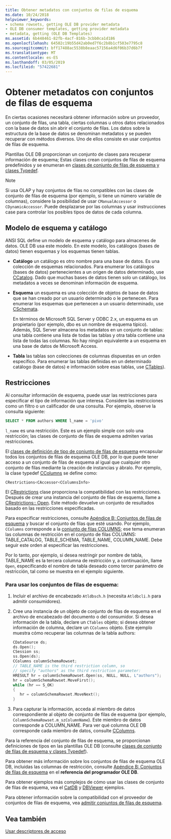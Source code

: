 ```yaml
---
title: Obtener metadatos con conjuntos de filas de esquema
ms.date: 10/24/2018
helpviewer_keywords:
- schema rowsets, getting OLE DB provider metadata
- OLE DB consumer templates, getting provider metadata
- metadata, getting (OLE DB Templates)
ms.assetid: 6b448461-82fb-4acf-816b-3cbb0ca1d186
ms.openlocfilehash: 64502c19b55d42ab0ed7f6c2b8b1cf503e7795c8
ms.sourcegitcommit: bff17488ac5538b8eaac57156a4d6f06b37d6b7f
ms.translationtype: MT
ms.contentlocale: es-ES
ms.lasthandoff: 03/05/2019
ms.locfileid: "57422681"
---
```

# <a name="obtaining-metadata-with-schema-rowsets"></a>Obtener metadatos con conjuntos de filas de esquema

En ciertas ocasiones necesitará obtener información sobre un proveedor, un conjunto de filas, una tabla, ciertas columnas u otros datos relacionados con la base de datos sin abrir el conjunto de filas. Los datos sobre la estructura de la base de datos se denominan metadatos y se pueden recuperar con métodos diversos. Uno de ellos consiste en usar conjuntos de filas de esquema.

Plantillas OLE DB proporcionan un conjunto de clases para recuperar información de esquema; Estas clases crean conjuntos de filas de esquema predefinidos y se enumeran en [clases de conjunto de filas de esquema y clases Typedef](../../data/oledb/schema-rowset-classes-and-typedef-classes.md).

> [!NOTE]
> Si usa OLAP y hay conjuntos de filas no compatibles con las clases de conjunto de filas de esquema (por ejemplo, si tiene un número variable de columnas), considere la posibilidad de usar `CManualAccessor` o `CDynamicAccessor`. Puede desplazarse por las columnas y usar instrucciones case para controlar los posibles tipos de datos de cada columna.

## <a name="catalogschema-model"></a>Modelo de esquema y catálogo

ANSI SQL define un modelo de esquema y catálogo para almacenes de datos. OLE DB usa este modelo. En este modelo, los catálogos (bases de datos) tienen esquemas y los esquemas tienen tablas.

- **Catálogo** un catálogo es otro nombre para una base de datos. Es una colección de esquemas relacionados. Para enumerar los catálogos (bases de datos) pertenecientes a un origen de datos determinado, use [CCatalog](../../data/oledb/ccatalogs-ccataloginfo.md). Dado que muchas bases de datos tienen solo un catálogo, los metadatos a veces se denominan información de esquema.

- **Esquema** un esquema es una colección de objetos de base de datos que se han creado por un usuario determinado o le pertenecen. Para enumerar los esquemas que pertenecen a un usuario determinado, use [CSchemata](../../data/oledb/cschemata-cschematainfo.md).

   En términos de Microsoft SQL Server y ODBC 2.x, un esquema es un propietario (por ejemplo, dbo es un nombre de esquema típico). Además, SQL Server almacena los metadatos en un conjunto de tablas: una tabla contiene una lista de todas las tablas y otra tabla contiene una lista de todas las columnas. No hay ningún equivalente a un esquema en una base de datos de Microsoft Access.

- **Tabla** las tablas son colecciones de columnas dispuestas en un orden específico. Para enumerar las tablas definidas en un determinado catálogo (base de datos) e información sobre esas tablas, use [CTables](../../data/oledb/ctables-ctableinfo.md)).

## <a name="restrictions"></a>Restricciones

Al consultar información de esquema, puede usar las restricciones para especificar el tipo de información que interesa. Considere las restricciones como un filtro o un calificador de una consulta. Por ejemplo, observe la consulta siguiente:

```sql
SELECT * FROM authors WHERE l_name = 'pivo'
```

`l_name` es una restricción. Este es un ejemplo simple con solo una restricción; las clases de conjunto de filas de esquema admiten varias restricciones.

El [clases de definición de tipo de conjunto de filas de esquema](../../data/oledb/schema-rowset-classes-and-typedef-classes.md) encapsular todos los conjuntos de filas de esquema OLE DB, por lo que puede tener acceso a un conjunto de filas de esquema al igual que cualquier otro conjunto de filas mediante la creación de instancias y ábralo. Por ejemplo, la clase typedef [CColumns](../../data/oledb/ccolumns-ccolumnsinfo.md) se define como:

```cpp
CRestrictions<CAccessor<CColumnsInfo>
```

El [CRestrictions](../../data/oledb/crestrictions-class.md) clase proporciona la compatibilidad con las restricciones. Después de crear una instancia del conjunto de filas de esquema, llame a [CRestrictions:: Open](../../data/oledb/crestrictions-open.md). Este método devuelve un conjunto de resultados basado en las restricciones especificadas.

Para especificar restricciones, consulte [Apéndice B: Conjuntos de filas de esquema](/previous-versions/windows/desktop/ms712921(v=vs.85)) y buscar el conjunto de filas que esté usando. Por ejemplo, `CColumns` corresponde a la [conjunto de filas COLUMNS](/previous-versions/windows/desktop/ms723052(v=vs.85)\(v%3dvs.85\)); ese tema enumeran las columnas de restricción en el conjunto de filas COLUMNS: TABLE_CATALOG, TABLE_SCHEMA, TABLE_NAME, COLUMN_NAME. Debe seguir este orden al especificar las restricciones.

Por lo tanto, por ejemplo, si desea restringir por nombre de tabla, TABLE_NAME es la tercera columna de restricción y, a continuación, llame `Open`, especificando el nombre de tabla deseado como tercer parámetro de restricción, tal como se muestra en el ejemplo siguiente.

### <a name="to-use-schema-rowsets"></a>Para usar los conjuntos de filas de esquema:

1. Incluir el archivo de encabezado `Atldbsch.h` (necesita `Atldbcli.h` para admitir consumidores).

1. Cree una instancia de un objeto de conjunto de filas de esquema en el archivo de encabezado del documento o del consumidor. Si desea información de la tabla, declare un `CTables` objeto; si desea obtener información de columna, declare un `CColumns` objeto. Este ejemplo muestra cómo recuperar las columnas de la tabla authors:

    ```cpp
    CDataSource ds;
    ds.Open();
    CSession ss;
    ss.Open(ds);
    CColumns columnSchemaRowset;
    // TABLE_NAME is the third restriction column, so
    // specify "authors" as the third restriction parameter:
    HRESULT hr = columnSchemaRowset.Open(ss, NULL, NULL, L"authors");
    hr = columnSchemaRowset.MoveFirst();
    while (hr == S_OK)
    {
       hr = columnSchemaRowset.MoveNext();
    }
    ```

1. Para capturar la información, acceda al miembro de datos correspondiente al objeto de conjunto de filas de esquema (por ejemplo, `ColumnSchemaRowset.m_szColumnName`). Este miembro de datos corresponde a COLUMN_NAME. Para ver qué columna OLE DB corresponde cada miembro de datos, consulte [CColumns](../../data/oledb/ccolumns-ccolumnsinfo.md).

Para la referencia del conjunto de filas de esquema, se proporcionan definiciones de tipos en las plantillas OLE DB (consulte [clases de conjunto de filas de esquema y clases Typedef](../../data/oledb/schema-rowset-classes-and-typedef-classes.md)).

Para obtener más información sobre los conjuntos de filas de esquema OLE DB, incluidas las columnas de restricción, consulte [Apéndice B: Conjuntos de filas de esquema](/previous-versions/windows/desktop/ms712921(v=vs.85)) en el **referencia del programador OLE DB**.

Para obtener ejemplos más complejos de cómo usar las clases de conjunto de filas de esquema, vea el [CatDB](https://github.com/Microsoft/VCSamples) y [DBViewer](https://github.com/Microsoft/VCSamples) ejemplos.

Para obtener información sobre la compatibilidad con el proveedor de conjuntos de filas de esquema, vea [admitir conjuntos de filas de esquema](../../data/oledb/supporting-schema-rowsets.md).

## <a name="see-also"></a>Vea también

[Usar descriptores de acceso](../../data/oledb/using-accessors.md)